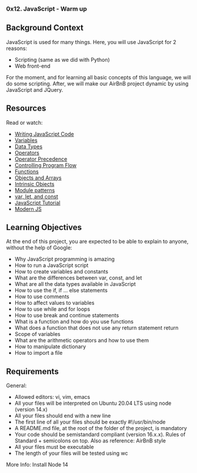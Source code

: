 ### 0x12. JavaScript - Warm up

## Background Context

JavaScript is used for many things. Here, you will use JavaScript for 2 reasons:

- Scripting (same as we did with Python)
- Web front-end

For the moment, and for learning all basic concepts of this language, we will do some scripting. After, we will make our AirBnB project dynamic by using JavaScript and JQuery.

## Resources

Read or watch:
- [Writing JavaScript Code](https://developer.mozilla.org/en-US/docs/Learn/Getting_started_with_the_web/JavaScript_basics)
- [Variables](https://developer.mozilla.org/en-US/docs/Web/JavaScript/Guide/Grammar_and_types#variables)
- [Data Types](https://developer.mozilla.org/en-US/docs/Web/JavaScript/Data_structures#data_types)
- [Operators](https://developer.mozilla.org/en-US/docs/Web/JavaScript/Guide/Expressions_and_Operators#operators)
- [Operator Precedence](https://developer.mozilla.org/en-US/docs/Web/JavaScript/Reference/Operators/Operator_Precedence)
- [Controlling Program Flow](https://developer.mozilla.org/en-US/docs/Web/JavaScript/Guide/Control_flow_and_error_handling)
- [Functions](https://developer.mozilla.org/en-US/docs/Web/JavaScript/Guide/Functions)
- [Objects and Arrays](https://developer.mozilla.org/en-US/docs/Web/JavaScript/Guide/Grammar_and_types#Object_literals)
- [Intrinsic Objects](https://developer.mozilla.org/en-US/docs/Web/JavaScript/Reference/Global_Objects)
- [Module patterns](https://developer.mozilla.org/en-US/docs/Web/JavaScript/Guide/Modules)
- [var, let, and const](https://developer.mozilla.org/en-US/docs/Web/JavaScript/Reference/Statements/var)
- [JavaScript Tutorial](https://www.javascripttutorial.net/)
- [Modern JS](https://javascript.info/)

## Learning Objectives

At the end of this project, you are expected to be able to explain to anyone, without the help of Google:

- Why JavaScript programming is amazing
- How to run a JavaScript script
- How to create variables and constants
- What are the differences between var, const, and let
- What are all the data types available in JavaScript
- How to use the if, if ... else statements
- How to use comments
- How to affect values to variables
- How to use while and for loops
- How to use break and continue statements
- What is a function and how do you use functions
- What does a function that does not use any return statement return
- Scope of variables
- What are the arithmetic operators and how to use them
- How to manipulate dictionary
- How to import a file

## Requirements

General:
- Allowed editors: vi, vim, emacs
- All your files will be interpreted on Ubuntu 20.04 LTS using node (version 14.x)
- All your files should end with a new line
- The first line of all your files should be exactly #!/usr/bin/node
- A README.md file, at the root of the folder of the project, is mandatory
- Your code should be semistandard compliant (version 16.x.x). Rules of Standard + semicolons on top. Also as reference: AirBnB style
- All your files must be executable
- The length of your files will be tested using wc

More Info: Install Node 14
